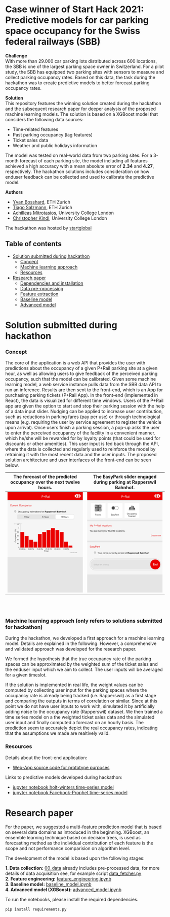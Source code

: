 # Case winner of Start Hack 2021: Predictive models for car parking space occupancy for the Swiss federal railways (SBB)

**Challenge**\
With more than 29.000 car parking lots distributed across 600 locations, the SBB is one of the largest parking space owner in Switzerland. For a pilot study, the SBB has equipped two parking sites with sensors to measure and collect parking occupancy rates. Based on this data, the task during the hackathon was to create predictive models to better forecast parking occupancy rates. 

**Solution**\
This repository features the winning solution created during the hackathon and the subsequent research paper for deeper analysis of the proposed machine learning models. The solution is based on a XGBoost model that considers the following data sources:

  * Time-related features
  * Past parking occupancy (lag features)
  * Ticket sales data
  * Weather and public holidays information

The model was tested on real-world data from two parking sites. For a 3-month forecast of each parking site, the model including all features achieved a high accuracy with a mean absolute error of **2.34** and **4.27**, respectively. The hackathon solutions includes consideration on how enduser feedback can be collected and used to calibrate the predictive model.

**Authors**
- [Yvan Bosshard](https://https://www.linkedin.com/in/yvan-bosshard/), ETH Zurich
- [Tiago Salzmann](https://www.linkedin.com/in/tiago-salzmann-888818164/), ETH Zurich
- [Achilleas Mitrotasios](https://www.linkedin.com/in/achilleas-mitrotasios/), University College London
- [Christopher Kindl](https://www.linkedin.com/in/kindl/), University College London


The hackathon was hosted by [startglobal](https://www.startglobal.org/)

## Table of contents
   * [Solution submitted during hackathon](#Solution-submitted-during-hackathon)
      * [Concept](#concept)
      * [Machine learning approach](#machine-learning-approach)
      * [Resources](#resources)
   * [Research paper](#research-paper)
      * [Dependencies and installation](#dependencies)
      * [Data pre-processing](#preprocessing)
      * [Feature extraction](#feature-extraction)
      * [Baseline model](#baseline-model)
      * [Advanced model](#advanced-model)



# Solution submitted during hackathon
### Concept

The core of the application is a web API that provides the user with predictions about the occupancy of a given P+Rail parking site at a given hour, as well as allowing users to give feedback of the perceived parking occupancy, such that the model can be calibrated. Given some machine learning model, a web service instance pulls data from the SBB data API to run an inference. Results are then sent to the front-end, which is an App for purchasing parking tickets (P+Rail App). In the front-end (implemented in React), the data is visualized for different time windows. Users of the P+Rail app are given the option to start and stop their parking session with the help of a data input slider. Nudging can be applied to increase user contribution, such as reductions in parking fares (pay per use) or through technological means (e.g. requiring the user by service agreement to register the vehicle upon arrival). Once users finish a parking session, a pop-up asks the user to enter the perceived occupancy of the facility in a convenient manner. which he/she will be rewarded for by loyalty points (that could be used for discounts or other amenities). This user input is fed back through the API, where the data is collected and regularly used to reinforce the model by retraining it with the most recent data and the user inputs. The proposed solution architecture and user interfaces of the front-end can be seen below.

The forecast of the predicted occupancy over the next twelve hours.             |  The EasyPark slider engaged during parking at Rapperswil Bahnhof.         
:-------------------------:|:-------------------------:
![](./ui_3.png)  |  ![](./ui_1.png)

<br><br>
### Machine learning approach (only refers to solutions submitted for hackathon)

During the hackathon, we developed a first approach for a machine learning model. Details are explained in the following. However, a comprehensive and validated approach was developed for the research paper.

We formed the hypothesis that the true occupancy rate of the parking spaces can be approximated by the weighted sum of the ticket sales and the enduser input which we aim to collect. The user inputs will be averaged for a given timeslot.

If the solution is implemented in real life, the weight values can be computed by collecting user input for the parking spaces where the occupancy rate is already being tracked (i.e. Rapperswil) as a first stage and comparing the outputs in terms of correlation or similar. Since at this point we do not have user inputs to work with, simulated it by artificially adding noise to the occupancy rate (Rapperswil) dataset. We then trained a time series model on a the weighted ticket sales data and the simulated user input and finally computed a forecast on an hourly basis. The prediction seem to accurately depict the real occupancy rates, indicating that the assumptions we made are realtively valid.


### Resources

Details about the front-end application:
- [Web-App source code for prototype purposes](https://github.com/christopherkindl/start-hack-2021/blob/main/01_ml/model_training_achi.ipynb)

Links to predictive models developed during hackathon:
- [jupyter notebook holt-winters time-series model](https://github.com/christopherkindl/start-hack-2021/blob/main/01_ml/model_training_achi.ipynb)
- [jupyter notebook Facebook-Prophet time-series model](https://github.com/christopherkindl/start-hack-2021/blob/main/01_ml/model_training_chris.ipynb)

# Research paper

For the paper, we suggested a multi-feature prediction model that is based on several data domains as introduced in the beginning.  XGBoost, an ensemble learning technique based on decision trees, is used as forecasting method as the individual contribution of each feature is the scope and not performance comparision on algorithm level.

The development of the model is based upon the following stages:

**1. Data collection:** [00_data](https://github.com/christopherkindl/start-hack-2021/blob/main/01_ml/model_training_achi.ipynb) already includes pre-processed data, for more details of data acquisition see, for example script [data_fetcher.py](https://github.com/christopherkindl/start-hack-2021/blob/main/01_ml/model_training_achi.ipynb)\
**2. Feature engineering:** [feature_engineering.ipynb](https://github.com/christopherkindl/start-hack-2021/blob/main/01_ml/model_training_achi.ipynb)\
**3. Baseline model:** [baseline_model.ipynb](https://github.com/christopherkindl/start-hack-2021/blob/main/01_ml/model_training_achi.ipynb)\
**4. Advanced model (XGBoost):** [advanced_model.ipynb](https://github.com/christopherkindl/start-hack-2021/blob/main/01_ml/model_training_achi.ipynb)

To run the notebooks, please install the required dependencies.

```bash
pip install requirements.py
```

